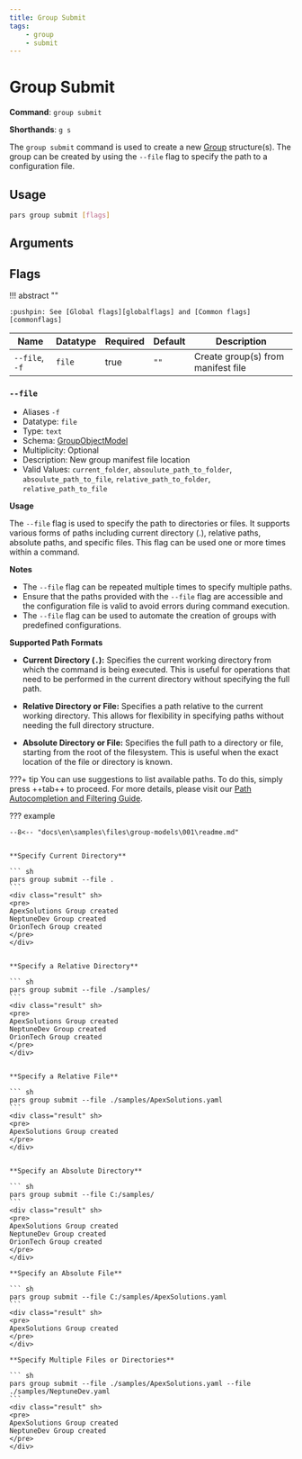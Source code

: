 ```yaml
---
title: Group Submit
tags:
    - group
    - submit
---
```


# Group Submit

**Command**: `group submit`

**Shorthands**: `g s`


The `group submit` command is used to create a new [Group][group_concept] structure(s). The group can be created by using the `--file` flag to specify the path to a configuration file.



## Usage

``` {.sh linenums="0" .no-copy}
pars group submit [flags]
```



## Arguments





## Flags


!!! abstract ""

    :pushpin: See [Global flags][globalflags] and [Common flags][commonflags]



| Name          | Datatype    | Required  | Default             | Description |
|---------------|-------------|-----------|---------------------|-------------|
| `--file`, `-f`   | `file`    | true      | `""`    | Create group(s) from manifest file |


### `--file`
* Aliases `-f`
* Datatype: `file`
* Type: `text`
* Schema: [GroupObjectModel]
* Multiplicity: Optional
* Description: New group manifest file location
* Valid Values: `current_folder`, `absoulute_path_to_folder`, `absoulute_path_to_file`, `relative_path_to_folder`, `relative_path_to_file`



**Usage**

The `--file` flag is used to specify the path to directories or files. It supports various forms of paths including current directory (.), relative paths, absolute paths, and specific files. This flag can be used one or more times within a command.



**Notes**

* The `--file` flag can be repeated multiple times to specify multiple paths.
* Ensure that the paths provided with the `--file` flag are accessible and the configuration file is valid to avoid errors during command execution.
* The `--file` flag can be used to automate the creation of groups with predefined configurations.



**Supported Path Formats**

* **Current Directory (`.`):**
Specifies the current working directory from which the command is being executed. This is useful for operations that need to be performed in the current directory without specifying the full path.

* **Relative Directory or File:**
Specifies a path relative to the current working directory. This allows for flexibility in specifying paths without needing the full directory structure.

* **Absolute Directory or File:**
Specifies the full path to a directory or file, starting from the root of the filesystem. This is useful when the exact location of the file or directory is known.



???+ tip
    You can use suggestions to list available paths. To do this, simply press ++tab++ to proceed. For more details, please visit our [Path Autocompletion and Filtering Guide](../../advanced-usage/autocompletion-and-filtering/paths.md).



??? example

    --8<-- "docs\en\samples\files\group-models\001\readme.md"
    

    **Specify Current Directory**

    ``` sh
    pars group submit --file .
    ```
    <div class="result" sh>
    <pre>
    ApexSolutions Group created
    NeptuneDev Group created
    OrionTech Group created
    </pre>
    </div>


    **Specify a Relative Directory**

    ``` sh
    pars group submit --file ./samples/
    ```
    <div class="result" sh>
    <pre>
    ApexSolutions Group created
    NeptuneDev Group created
    OrionTech Group created
    </pre>
    </div>


    **Specify a Relative File**

    ``` sh
    pars group submit --file ./samples/ApexSolutions.yaml
    ```
    <div class="result" sh>
    <pre>
    ApexSolutions Group created
    </pre>
    </div>


    **Specify an Absolute Directory**
    
    ``` sh
    pars group submit --file C:/samples/
    ```
    <div class="result" sh>
    <pre>
    ApexSolutions Group created
    NeptuneDev Group created
    OrionTech Group created
    </pre>
    </div>

    **Specify an Absolute File**

    ``` sh
    pars group submit --file C:/samples/ApexSolutions.yaml
    ```
    <div class="result" sh>
    <pre>
    ApexSolutions Group created
    </pre>
    </div>

    **Specify Multiple Files or Directories**

    ``` sh
    pars group submit --file ./samples/ApexSolutions.yaml --file ./samples/NeptuneDev.yaml
    ```
    <div class="result" sh>
    <pre>
    ApexSolutions Group created
    NeptuneDev Group created
    </pre>
    </div>


<!-- 
## Validation and Error Handling


## Summary -->



<!-- Additional links -->
[group_concept]: ../../../getting-started/concept/group.md
[GroupObjectModel]: ../../schemas/object/group/group-object-model.md
[globalflags]: ../index.md#global-flags
[commonflags]: ../index.md#common-flags